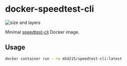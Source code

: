 # docker-speedtest-cli

![size and layers](https://images.microbadger.com/badges/image/m5d215/speedtest-cli.svg)

Minimal [speedtest-cli](https://github.com/sivel/speedtest-cli) Docker image.

## Usage

```sh
docker container run --rm m5d215/speedtest-cli:latest
```
